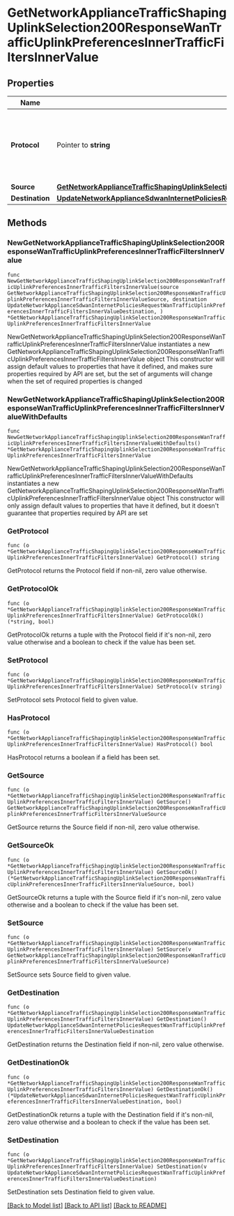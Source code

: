 # GetNetworkApplianceTrafficShapingUplinkSelection200ResponseWanTrafficUplinkPreferencesInnerTrafficFiltersInnerValue

## Properties

Name | Type | Description | Notes
------------ | ------------- | ------------- | -------------
**Protocol** | Pointer to **string** | Protocol of &#39;custom&#39; type traffic filter. Must be one of: &#39;tcp&#39;, &#39;udp&#39;, &#39;icmp6&#39; or &#39;any&#39; | [optional] 
**Source** | [**GetNetworkApplianceTrafficShapingUplinkSelection200ResponseWanTrafficUplinkPreferencesInnerTrafficFiltersInnerValueSource**](GetNetworkApplianceTrafficShapingUplinkSelection200ResponseWanTrafficUplinkPreferencesInnerTrafficFiltersInnerValueSource.md) |  | 
**Destination** | [**UpdateNetworkApplianceSdwanInternetPoliciesRequestWanTrafficUplinkPreferencesInnerTrafficFiltersInnerValueDestination**](UpdateNetworkApplianceSdwanInternetPoliciesRequestWanTrafficUplinkPreferencesInnerTrafficFiltersInnerValueDestination.md) |  | 

## Methods

### NewGetNetworkApplianceTrafficShapingUplinkSelection200ResponseWanTrafficUplinkPreferencesInnerTrafficFiltersInnerValue

`func NewGetNetworkApplianceTrafficShapingUplinkSelection200ResponseWanTrafficUplinkPreferencesInnerTrafficFiltersInnerValue(source GetNetworkApplianceTrafficShapingUplinkSelection200ResponseWanTrafficUplinkPreferencesInnerTrafficFiltersInnerValueSource, destination UpdateNetworkApplianceSdwanInternetPoliciesRequestWanTrafficUplinkPreferencesInnerTrafficFiltersInnerValueDestination, ) *GetNetworkApplianceTrafficShapingUplinkSelection200ResponseWanTrafficUplinkPreferencesInnerTrafficFiltersInnerValue`

NewGetNetworkApplianceTrafficShapingUplinkSelection200ResponseWanTrafficUplinkPreferencesInnerTrafficFiltersInnerValue instantiates a new GetNetworkApplianceTrafficShapingUplinkSelection200ResponseWanTrafficUplinkPreferencesInnerTrafficFiltersInnerValue object
This constructor will assign default values to properties that have it defined,
and makes sure properties required by API are set, but the set of arguments
will change when the set of required properties is changed

### NewGetNetworkApplianceTrafficShapingUplinkSelection200ResponseWanTrafficUplinkPreferencesInnerTrafficFiltersInnerValueWithDefaults

`func NewGetNetworkApplianceTrafficShapingUplinkSelection200ResponseWanTrafficUplinkPreferencesInnerTrafficFiltersInnerValueWithDefaults() *GetNetworkApplianceTrafficShapingUplinkSelection200ResponseWanTrafficUplinkPreferencesInnerTrafficFiltersInnerValue`

NewGetNetworkApplianceTrafficShapingUplinkSelection200ResponseWanTrafficUplinkPreferencesInnerTrafficFiltersInnerValueWithDefaults instantiates a new GetNetworkApplianceTrafficShapingUplinkSelection200ResponseWanTrafficUplinkPreferencesInnerTrafficFiltersInnerValue object
This constructor will only assign default values to properties that have it defined,
but it doesn't guarantee that properties required by API are set

### GetProtocol

`func (o *GetNetworkApplianceTrafficShapingUplinkSelection200ResponseWanTrafficUplinkPreferencesInnerTrafficFiltersInnerValue) GetProtocol() string`

GetProtocol returns the Protocol field if non-nil, zero value otherwise.

### GetProtocolOk

`func (o *GetNetworkApplianceTrafficShapingUplinkSelection200ResponseWanTrafficUplinkPreferencesInnerTrafficFiltersInnerValue) GetProtocolOk() (*string, bool)`

GetProtocolOk returns a tuple with the Protocol field if it's non-nil, zero value otherwise
and a boolean to check if the value has been set.

### SetProtocol

`func (o *GetNetworkApplianceTrafficShapingUplinkSelection200ResponseWanTrafficUplinkPreferencesInnerTrafficFiltersInnerValue) SetProtocol(v string)`

SetProtocol sets Protocol field to given value.

### HasProtocol

`func (o *GetNetworkApplianceTrafficShapingUplinkSelection200ResponseWanTrafficUplinkPreferencesInnerTrafficFiltersInnerValue) HasProtocol() bool`

HasProtocol returns a boolean if a field has been set.

### GetSource

`func (o *GetNetworkApplianceTrafficShapingUplinkSelection200ResponseWanTrafficUplinkPreferencesInnerTrafficFiltersInnerValue) GetSource() GetNetworkApplianceTrafficShapingUplinkSelection200ResponseWanTrafficUplinkPreferencesInnerTrafficFiltersInnerValueSource`

GetSource returns the Source field if non-nil, zero value otherwise.

### GetSourceOk

`func (o *GetNetworkApplianceTrafficShapingUplinkSelection200ResponseWanTrafficUplinkPreferencesInnerTrafficFiltersInnerValue) GetSourceOk() (*GetNetworkApplianceTrafficShapingUplinkSelection200ResponseWanTrafficUplinkPreferencesInnerTrafficFiltersInnerValueSource, bool)`

GetSourceOk returns a tuple with the Source field if it's non-nil, zero value otherwise
and a boolean to check if the value has been set.

### SetSource

`func (o *GetNetworkApplianceTrafficShapingUplinkSelection200ResponseWanTrafficUplinkPreferencesInnerTrafficFiltersInnerValue) SetSource(v GetNetworkApplianceTrafficShapingUplinkSelection200ResponseWanTrafficUplinkPreferencesInnerTrafficFiltersInnerValueSource)`

SetSource sets Source field to given value.


### GetDestination

`func (o *GetNetworkApplianceTrafficShapingUplinkSelection200ResponseWanTrafficUplinkPreferencesInnerTrafficFiltersInnerValue) GetDestination() UpdateNetworkApplianceSdwanInternetPoliciesRequestWanTrafficUplinkPreferencesInnerTrafficFiltersInnerValueDestination`

GetDestination returns the Destination field if non-nil, zero value otherwise.

### GetDestinationOk

`func (o *GetNetworkApplianceTrafficShapingUplinkSelection200ResponseWanTrafficUplinkPreferencesInnerTrafficFiltersInnerValue) GetDestinationOk() (*UpdateNetworkApplianceSdwanInternetPoliciesRequestWanTrafficUplinkPreferencesInnerTrafficFiltersInnerValueDestination, bool)`

GetDestinationOk returns a tuple with the Destination field if it's non-nil, zero value otherwise
and a boolean to check if the value has been set.

### SetDestination

`func (o *GetNetworkApplianceTrafficShapingUplinkSelection200ResponseWanTrafficUplinkPreferencesInnerTrafficFiltersInnerValue) SetDestination(v UpdateNetworkApplianceSdwanInternetPoliciesRequestWanTrafficUplinkPreferencesInnerTrafficFiltersInnerValueDestination)`

SetDestination sets Destination field to given value.



[[Back to Model list]](../README.md#documentation-for-models) [[Back to API list]](../README.md#documentation-for-api-endpoints) [[Back to README]](../README.md)


